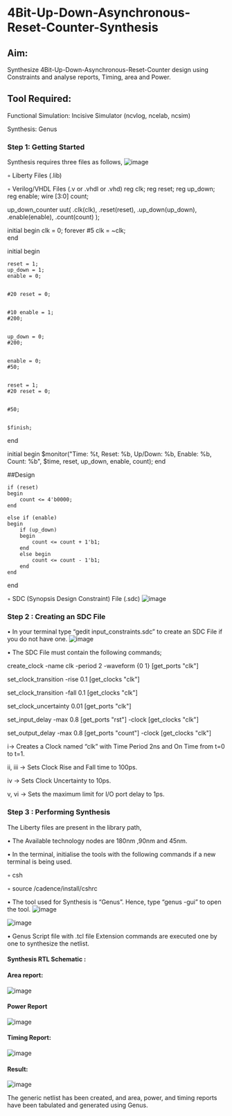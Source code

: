 # 4Bit-Up-Down-Asynchronous-Reset-Counter-Synthesis

## Aim:

Synthesize 4Bit-Up-Down-Asynchronous-Reset-Counter design using Constraints and analyse reports, Timing, area and Power.

## Tool Required:

Functional Simulation: Incisive Simulator (ncvlog, ncelab, ncsim)

Synthesis: Genus

### Step 1: Getting Started

Synthesis requires three files as follows,
![image](https://github.com/user-attachments/assets/2c844965-89f8-437f-8056-3e27fbbe1f61)


◦ Liberty Files (.lib)

◦ Verilog/VHDL Files (.v or .vhdl or .vhd)
reg clk;
reg reset;
reg up_down;
reg enable;
wire [3:0] count;


up_down_counter uut(
    .clk(clk),
    .reset(reset),
    .up_down(up_down),
    .enable(enable),
    .count(count)
);


initial begin
    clk = 0;
    forever #5 clk = ~clk;  
end


initial begin

    reset = 1;
    up_down = 1;
    enable = 0;
    

    #20 reset = 0;
    

    #10 enable = 1;
    #200;  
    

    up_down = 0;
    #200;  
    

    enable = 0;
    #50;
    

    reset = 1;
    #20 reset = 0;
    

    #50;
    

    $finish;
end


initial begin
    $monitor("Time: %t, Reset: %b, Up/Down: %b, Enable: %b, Count: %b", 
             $time, reset, up_down, enable, count);
end

##Design

    if (reset) 
    begin
        count <= 4'b0000;
    end

    else if (enable)
    begin
        if (up_down)
        begin
            count <= count + 1'b1;
        end
        else begin
            count <= count - 1'b1;
        end
    end
end

◦ SDC (Synopsis Design Constraint) File (.sdc)
![image](https://github.com/user-attachments/assets/a41a5a7f-a752-4016-a1b5-4dcf8b5c82b1)

 ### Step 2 : Creating an SDC File

•	In your terminal type “gedit input_constraints.sdc” to create an SDC File if you do not have one.
![image](https://github.com/user-attachments/assets/ec2aaac7-2c95-4bc9-a274-e3eeba9c6a74)



•	The SDC File must contain the following commands;

create_clock -name clk -period 2 -waveform {0 1} [get_ports "clk"]

set_clock_transition -rise 0.1 [get_clocks "clk"]

set_clock_transition -fall 0.1 [get_clocks "clk"]

set_clock_uncertainty 0.01 [get_ports "clk"]

set_input_delay -max 0.8 [get_ports "rst"] -clock [get_clocks "clk"]

set_output_delay -max 0.8 [get_ports "count"] -clock [get_clocks "clk"]

i→ Creates a Clock named “clk” with Time Period 2ns and On Time from t=0 to t=1.

ii, iii → Sets Clock Rise and Fall time to 100ps.

iv → Sets Clock Uncertainty to 10ps.

v, vi → Sets the maximum limit for I/O port delay to 1ps.

### Step 3 : Performing Synthesis

The Liberty files are present in the library path,

• The Available technology nodes are 180nm ,90nm and 45nm.

• In the terminal, initialise the tools with the following commands if a new terminal is being
used.

◦ csh

◦ source /cadence/install/cshrc

• The tool used for Synthesis is “Genus”. Hence, type “genus -gui” to open the tool.
![image](https://github.com/user-attachments/assets/f105c49d-05d3-4d53-80f3-b5503e4aa22f)

![image](https://github.com/user-attachments/assets/78598e5b-de8f-48c0-9045-d63a62c8246b)

• Genus Script file with .tcl file Extension commands are executed one by one to synthesize the netlist.

#### Synthesis RTL Schematic :

#### Area report:
![image](https://github.com/user-attachments/assets/8b250113-5e38-47e2-a2ba-0295bcf9a788)


#### Power Report
![image](https://github.com/user-attachments/assets/a4ca58fe-bd6b-43a7-9a6d-0f7362f6948b)



#### Timing Report: 
![image](https://github.com/user-attachments/assets/1dcc0b38-6264-4781-9065-cc2b63050228)


#### Result: 
![image](https://github.com/user-attachments/assets/aaf2d45b-61ba-4c73-8e3c-073c7fd48741)


The generic netlist has been created, and area, power, and timing reports have been tabulated and generated using Genus.





